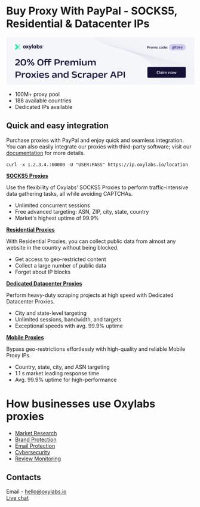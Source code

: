# Buy Proxy With PayPal - SOCKS5, Residential & Datacenter IPs

[![Oxylabs promo code](https://raw.githubusercontent.com/oxylabs/product-integrations/refs/heads/master/Affiliate-Universal-1090x275.png)](https://oxylabs.go2cloud.org/aff_c?offer_id=7&aff_id=877&url_id=112)


- 100M+ proxy pool
- 188 available countries
- Dedicated IPs available
  
## Quick and easy integration

Purchase proxies with PayPal and enjoy quick and seamless integration. You can also easily integrate our proxies with third-party software; visit our [documentation](https://developers.oxylabs.io/?_gl=1*1tqprww*_gcl_aw*R0NMLjE3MDg2ODkyNzMuQ2owS0NRaUFvZUd1QmhDQkFSSXNBR2ZLWTd3QXVHdjRFWlV6NkNYZmYwaEhUZFJhdDZ1eFJyVDV0a2R1ZlBUNkFZVTBJUHZLN01tMVZOWWFBbERQRUFMd193Y0I.*_gcl_au*MTc2MDgxNTAwNC4xNzA1OTI3MzM0) for more details.

```
curl -x 1.2.3.4.:60000 -U "USER:PASS" https://ip.oxylabs.io/location
```

[**SOCKS5 Proxies**](https://oxylabs.io/products/socks5-proxies)

  Use the flexibility of Oxylabs’ SOCKS5 Proxies to perform traffic-intensive data gathering tasks, all while avoiding CAPTCHAs.

- Unlimited concurrent sessions
- Free advanced targeting: ASN, ZIP, city, state, country
- Market's highest uptime of 99.9%


[**Residential Proxies**](https://oxylabs.io/products/residential-proxy-pool)

  With Residential Proxies, you can collect public data from almost any website in the country without being blocked.

- Get access to geo-restricted content
- Collect a large number of public data
- Forget about IP blocks
  
[**Dedicated Datacenter Proxies**](https://oxylabs.io/products/datacenter-proxies/dedicated-datacenter-proxies)

  Perform heavy-duty scraping projects at high speed with Dedicated Datacenter Proxies.

- City and state-level targeting
- Unlimited sessions, bandwidth, and targets
- Exceptional speeds with avg. 99.9% uptime

[**Mobile Proxies**](https://oxylabs.io/products/mobile-proxies)

Bypass geo-restrictions effortlessly with high-quality and reliable Mobile Proxy IPs.

- Country, state, city, and ASN targeting
- 1.1 s market leading response time
- Avg. 99.9% uptime for high-performance


 # How businesses use Oxylabs proxies

   - [Market Research](https://oxylabs.io/solutions/market-research)
   - [Brand Protection](https://oxylabs.io/solutions/brand-protection-industry)
   - [Email Protection](https://oxylabs.io/solutions/email-protection)
   - [Cybersecurity](https://oxylabs.io/solutions/cybersecurity-industry)
   - [Review Monitoring](https://oxylabs.io/solutions/review-monitoring)


  ## Contacts
Email - hello@oxylabs.io
<br><a href="https://oxylabs.drift.click/oxybot">Live chat</a>
    
